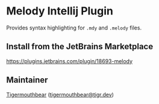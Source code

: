 # Melody Intellij Plugin
Provides syntax highlighting for `.mdy` and `.melody` files.

## Install from the JetBrains Marketplace
https://plugins.jetbrains.com/plugin/18693-melody

## Maintainer
[Tigermouthbear](https://github.com/Tigermouthbear) (tigermouthbear@tigr.dev)
